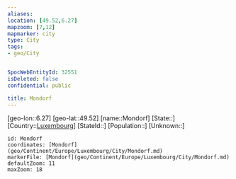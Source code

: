 ```yaml
---
aliases: 
location: [49.52,6.27]
mapzoom: [7,12] 
mapmarker: city 
type: City
tags:
- geo/City


SpocWebEntityId: 32551
isDeleted: false
confidential: public

title: Mondorf
---
```

[geo-lon::6.27]
[geo-lat::49.52]
[name::Mondorf]
[State::]
[Country::[Luxembourg](geo/Continent/Europe/Luxembourg.md)]
[StateId::]
[Population::]
[Unknown::]


```leaflet
id: Mondorf
coordinates: [Mondorf](geo/Continent/Europe/Luxembourg/City/Mondorf.md)
markerFile: [Mondorf](geo/Continent/Europe/Luxembourg/City/Mondorf.md)
defaultZoom: 11 
maxZoom: 18
```


